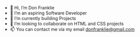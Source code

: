 - 👋 Hi, I’m Don Franklie
- 👀 I’m an aspiring Software Developer
- 🌱 I’m currently building Projects
- 💞️ I’m looking to collaborate on HTML and CSS projects
- 📫 You can contact me via my email donfranklie@gmail.com

<!---
DonFranklie/DonFranklie is a ✨ special ✨ repository because its `README.md` (this file) appears on your GitHub profile.
You can click the Preview link to take a look at your changes.
--->

